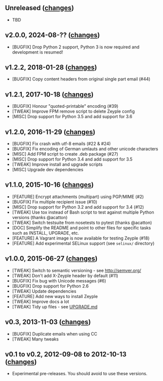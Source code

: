 ## Unreleased ([changes](https://github.com/infertux/zeyple/compare/v2.0.0...master))

  * TBD

## v2.0.0, 2024-08-?? ([changes](https://github.com/infertux/zeyple/compare/v1.2.2...v2.0.0))

  * [BUGFIX]  Drop Python 2 support, Python 3 is now required and development is resumed!

## v1.2.2, 2018-01-28 ([changes](https://github.com/infertux/zeyple/compare/v1.2.1...v1.2.2))

  * [BUGFIX]  Copy content headers from original single part email (#44)

## v1.2.1, 2017-10-18 ([changes](https://github.com/infertux/zeyple/compare/v1.2.0...v1.2.1))

  * [BUGFIX]  Honour "quoted-printable" encoding (#39)
  * [TWEAK]   Improve FPM remove script to delete Zeyple config
  * [MISC]    Drop support for Python 3.5 and add support for 3.6

## v1.2.0, 2016-11-29 ([changes](https://github.com/infertux/zeyple/compare/v1.1.0...v1.2.0))

  * [BUGFIX]  Fix crash with utf-8 emails (#22 & #24)
  * [BUGFIX]  Fix encoding of German umlauts and other unicode characters
  * [MISC]    Add FPM script to create .deb package (#27)
  * [MISC]    Drop support for Python 3.4 and add support for 3.5
  * [TWEAK]   Improve install and upgrade scripts
  * [MISC]    Upgrade dev dependencies

## v1.1.0, 2015-10-16 ([changes](https://github.com/infertux/zeyple/compare/v1.0.0...v1.1.0))

  * [FEATURE] Encrypt attachments (multipart) using PGP/MIME (#2)
  * [BUGFIX]  Fix multiple recipient issue (#10)
  * [MISC]    Drop support for Python 3.2 and add support for 3.4 (#12)
  * [TWEAK]   Use tox instead of Bash script to test against multiple Python versions (thanks @acatton)
  * [TWEAK]   Switch testsuite from nosetests to pytest (thanks @acatton)
  * [DOC]     Simplify the README and point to other files for specific tasks such as INSTALL, UPGRADE, etc.
  * [FEATURE] A Vagrant image is now available for testing Zeyple (#18)
  * [FEATURE] Add experimental SELinux support (see `selinux/` directory)

## v1.0.0, 2015-06-27 ([changes](https://github.com/infertux/zeyple/compare/v0.3...v1.0.0))

  * [TWEAK]   Switch to semantic versioning - see http://semver.org/
  * [TWEAK]   Don't add X-Zeyple header by default (#11)
  * [BUGFIX]  Fix bug with Unicode messages (#6)
  * [BUGFIX]  Drop support for Python 2.6
  * [TWEAK]   Update dependencies
  * [FEATURE] Add new ways to install Zeyple
  * [TWEAK]   Improve docs a lot
  * [TWEAK]   Tidy up files - see [UPGRADE.md](UPGRADE.md)

## v0.3, 2013-11-03 ([changes](https://github.com/infertux/zeyple/compare/v0.2...v0.3))

  * [BUGFIX] Duplicate emails when using CC
  * [TWEAK]  Many tweaks

## v0.1 to v0.2, 2012-09-08 to 2012-10-13 ([changes](https://github.com/infertux/zeyple/compare/v0.1...v0.2))

  * Experimental pre-releases. You should avoid to use these versions.

